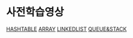 # 사전학습영상
[HASHTABLE](https://www.youtube.com/watch?v=HraOg7W3VAM)
[ARRAY](https://www.youtube.com/watch?v=NFETSCJON2M)
[LINKEDLIST](https://www.youtube.com/watch?v=3h7jQlxTeiU)
[QUEUE&STACK](https://www.youtube.com/watch?v=Nk_dGScimz8)